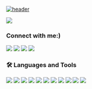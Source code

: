 [![header](https://capsule-render.vercel.app/api?type=waving&color=auto&height=300&section=header&text=seansongss&fontSize=80&fontAlignY=35&animation=fadeIn&desc=Hello%20world!%20I'm%20Sean%20Song,%20a%20student%20at%20University%20of%20Waterloo)](https://seansongss.com)

<a href="https://leetcode.com/seansongss" target="_blank"><img src="https://leetcard.jacoblin.cool/seansongss?theme=fores" /></a>

### Connect with me:)
<p>
      <a href="mailto:seansongss@gmail.com" target="_blank"><img src="https://img.shields.io/badge/gmail-%23EA4335.svg?&style=for-the-badge&logo=gmail&logoColor=white" /></a>
      <a href="https://linkedin.com/in/seansongss" target="_blank"><img src="https://img.shields.io/badge/linkedin-%230A66C2.svg?&style=for-the-badge&logo=linkedin&logoColor=white" /></a>
      <a href="https://instagram.com/seansongss" target="_blank"><img src="https://img.shields.io/badge/instagram-%23E4405F.svg?&style=for-the-badge&logo=instagram&logoColor=white" /></a>
      <a href="https://www.leetcode.com/seansongss" target="_blank"><img src="https://img.shields.io/badge/leetcode-%23FFA116.svg?&style=for-the-badge&logo=leetcode&logoColor=black" /></a>
</p>

### 🛠 Languages and Tools
<p>
   <img src="https://img.shields.io/badge/html5-%23E34F26.svg?&style=for-the-badge&logo=html5&logoColor=white" />
   <img src="https://img.shields.io/badge/css3-%231572B6.svg?&style=for-the-badge&logo=css3&logoColor=white" />
   <img src="https://img.shields.io/badge/tailwind%20css-%2338B2AC.svg?&style=for-the-badge&logo=tailwind%20css&logoColor=white" />
   <img src="https://img.shields.io/badge/javascript-%23F7DF1E.svg?&style=for-the-badge&logo=javascript&logoColor=black" />
   <img src="https://img.shields.io/badge/typescript-%233178C6.svg?&style=for-the-badge&logo=typescript&logoColor=white" />
   <img src="https://img.shields.io/badge/python-%233776AB.svg?&style=for-the-badge&logo=python&logoColor=white" />
   <img src="https://img.shields.io/badge/react-%2361DAFB.svg?&style=for-the-badge&logo=react&logoColor=black" />
   <img src="https://img.shields.io/badge/tensorflow-%23FF6F00.svg?&style=for-the-badge&logo=tensorflow&logoColor=white" />
   <img src="https://img.shields.io/badge/django-%23092E20.svg?&style=for-the-badge&logo=django&logoColor=white" />
   <img src="https://img.shields.io/badge/mongodb-%2347A248.svg?&style=for-the-badge&logo=mongodb&logoColor=white" />
   <img src="https://img.shields.io/badge/firebase-%23FFCA28.svg?&style=for-the-badge&logo=firebase&logoColor=black" />
</p>
